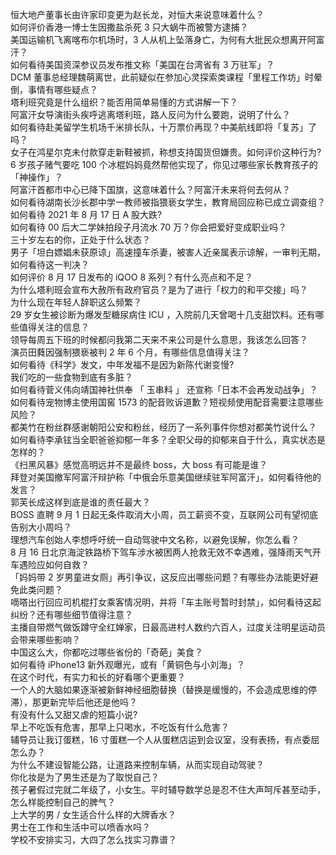 恒大地产董事长由许家印变更为赵长龙，对恒大来说意味着什么？  
如何评价香港一博士生因撒盐杀死 3 只大蜗牛而被警方逮捕？  
美国运输机飞离喀布尔机场时，3 人从机上坠落身亡，为何有大批民众想离开阿富汗？  
如何看待美国资深参议员发布推文称「美国在台湾省有 3 万驻军」？  
DCM 董事总经理魏萌离世，此前疑似在参加心灵探索类课程「里程工作坊」时晕倒，事情有哪些疑点？  
塔利班究竟是什么组织？能否用简单易懂的方式讲解一下？  
阿富汗女导演街头疾呼逃离塔利班，路人反问为什么要跑，说明了什么？  
如何看待赴美留学生机场千米排长队，十万票价再现？中美航线即将「复苏」了吗？  
女子在鸿星尔克未付款穿走新鞋被抓，称想支持国货但嫌贵。如何评价这种行为?  
6 岁孩子赌气要吃 100 个冰棍妈妈竟然帮他实现了，你见过哪些家长教育孩子的「神操作」？  
阿富汗首都市中心已降下国旗，这意味着什么？阿富汗未来将何去何从？  
如何看待湖南长沙长郡中学一教师被指猥亵女学生，教育局回应称已成立调查组？  
如何看待 2021 年 8 月 17 日 A 股大跌?  
如何看待 00 后大二学妹拍段子月流水 70 万？你会把爱好变成职业吗？  
三十岁左右的你，正处于什么状态？  
男子「坦白嫖娼未获原谅」高速撞车杀妻，被害人近亲属表示谅解，一审判无期，如何看待这一判决？  
如何评价 8 月 17 日发布的 iQOO 8 系列？有什么亮点和不足？  
为什么塔利班会宣布大赦所有政府官员？是为了进行「权力的和平交接」吗？  
为什么现在年轻人辞职这么频繁？  
29 岁女生被诊断为爆发型糖尿病住 ICU ，入院前几天曾喝十几支甜饮料。还有哪些值得关注的信息？  
领导每周五下班的时候都问我第二天来不来公司是什么意思，我该怎么回答？  
演员田蕤因强制猥亵被判 2 年 6 个月，有哪些信息值得关注？  
如何看待《科学》发文，中年发福不是因为新陈代谢变慢?  
我们吃的一些食物到底有多脏？  
如何看待菅义伟向靖国神社供奉 「 玉串料 」 还宣称「日本不会再发动战争」？  
如何看待宠物博主使用国窖 1573 的配音败诉道歉？短视频使用配音需要注意哪些风险？  
都美竹在粉丝群感谢朝阳公安和粉丝，经历了一系列事件你想对都美竹说什么？  
如何看待李承铉当全职爸爸抑郁一年多？全职父母的抑郁来自于什么，真实状态是怎样的？  
《扫黑风暴》感觉高明远并不是最终 boss，大 boss 有可能是谁？  
拜登对美国撤军阿富汗辩护称「中俄会乐意美国继续驻军阿富汗」，如何看待他的发言？  
郭芙长成这样到底是谁的责任最大？  
BOSS 直聘 9 月 1 日起无条件取消大小周，员工薪资不变，互联网公司有望彻底告别大小周吗？  
理想汽车创始人李想呼吁统一自动驾驶中文名称，以避免误解，你怎么看？  
8 月 16 日北京海淀铁路桥下驾车涉水被困两人抢救无效不幸遇难，强降雨天气开车遇险应如何自救？  
「妈妈带 2 岁男童进女厕」再引争议，这反应出哪些问题？有哪些办法能更好避免此类问题？  
嘀嗒出行回应司机棍打女乘客情况明，并将「车主账号暂时封禁」，如何看待这起纠纷？还有哪些细节值得注意？  
主播自带燃气做饭蹲守全红婵家，日最高进村人数约六百人，过度关注明星运动员会带来哪些影响？  
中国这么大，你都吃过哪些省份的「奇葩」美食？  
如何看待 iPhone13 新外观曝光，或有「黄铜色与小刘海」？  
在这个时代，有实力和长的好看哪个更重要？  
一个人的大脑如果逐渐被新鲜神经细胞替换（替换是缓慢的，不会造成思维的停滞），那更新完毕后他还是他吗？  
有没有什么又甜又虐的短篇小说?  
早上不吃饭有危害，那早上只喝水，不吃饭有什么危害？  
辅导员让我订蛋糕，16 寸蛋糕一个人从蛋糕店运到会议室，没有表扬，有点委屈怎么办？  
为什么不建设智能公路，让道路来控制车辆，从而实现自动驾驶？  
你化妆是为了男生还是为了取悦自己？  
孩子暑假过完就二年级了，小女生。平时辅导数学总是忍不住大声呵斥甚至动手，怎么样能控制自己的脾气？  
上大学的男 / 女生适合什么样的大牌香水？  
男士在工作和生活中可以喷香水吗？  
学校不安排实习，大四了怎么找实习靠谱？  
